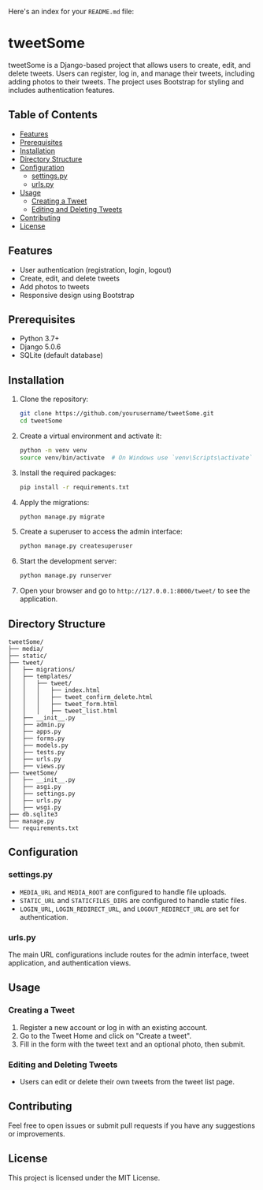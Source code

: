 Here's an index for your `README.md` file:

# tweetSome

tweetSome is a Django-based project that allows users to create, edit, and delete tweets. Users can register, log in, and manage their tweets, including adding photos to their tweets. The project uses Bootstrap for styling and includes authentication features.

## Table of Contents

- [Features](#features)
- [Prerequisites](#prerequisites)
- [Installation](#installation)
- [Directory Structure](#directory-structure)
- [Configuration](#configuration)
  - [settings.py](#settingspy)
  - [urls.py](#urlspy)
- [Usage](#usage)
  - [Creating a Tweet](#creating-a-tweet)
  - [Editing and Deleting Tweets](#editing-and-deleting-tweets)
- [Contributing](#contributing)
- [License](#license)

## Features

- User authentication (registration, login, logout)
- Create, edit, and delete tweets
- Add photos to tweets
- Responsive design using Bootstrap

## Prerequisites

- Python 3.7+
- Django 5.0.6
- SQLite (default database)

## Installation

1. Clone the repository:

   ```bash
   git clone https://github.com/yourusername/tweetSome.git
   cd tweetSome
   ```

2. Create a virtual environment and activate it:

   ```bash
   python -m venv venv
   source venv/bin/activate  # On Windows use `venv\Scripts\activate`
   ```

3. Install the required packages:

   ```bash
   pip install -r requirements.txt
   ```

4. Apply the migrations:

   ```bash
   python manage.py migrate
   ```

5. Create a superuser to access the admin interface:

   ```bash
   python manage.py createsuperuser
   ```

6. Start the development server:

   ```bash
   python manage.py runserver
   ```

7. Open your browser and go to `http://127.0.0.1:8000/tweet/` to see the application.

## Directory Structure

```
tweetSome/
├── media/
├── static/
├── tweet/
│   ├── migrations/
│   ├── templates/
│   │   ├── tweet/
│   │   │   ├── index.html
│   │   │   ├── tweet_confirm_delete.html
│   │   │   ├── tweet_form.html
│   │   │   ├── tweet_list.html
│   ├── __init__.py
│   ├── admin.py
│   ├── apps.py
│   ├── forms.py
│   ├── models.py
│   ├── tests.py
│   ├── urls.py
│   ├── views.py
├── tweetSome/
│   ├── __init__.py
│   ├── asgi.py
│   ├── settings.py
│   ├── urls.py
│   ├── wsgi.py
├── db.sqlite3
├── manage.py
└── requirements.txt
```

## Configuration

### settings.py

- `MEDIA_URL` and `MEDIA_ROOT` are configured to handle file uploads.
- `STATIC_URL` and `STATICFILES_DIRS` are configured to handle static files.
- `LOGIN_URL`, `LOGIN_REDIRECT_URL`, and `LOGOUT_REDIRECT_URL` are set for authentication.

### urls.py

The main URL configurations include routes for the admin interface, tweet application, and authentication views.

## Usage

### Creating a Tweet

1. Register a new account or log in with an existing account.
2. Go to the Tweet Home and click on "Create a tweet".
3. Fill in the form with the tweet text and an optional photo, then submit.

### Editing and Deleting Tweets

- Users can edit or delete their own tweets from the tweet list page.

## Contributing

Feel free to open issues or submit pull requests if you have any suggestions or improvements.

## License

This project is licensed under the MIT License.